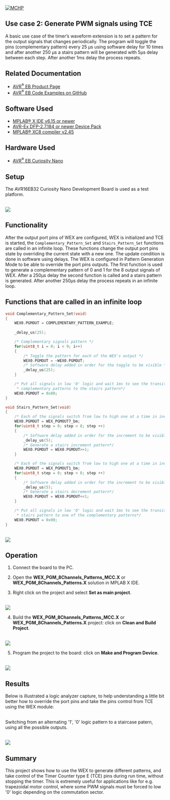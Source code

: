 [![MCHP](../images/microchip.png)](https://www.microchip.com)

## Use case 2: Generate PWM signals using TCE

A basic use case of the timer’s waveform extension is to set a pattern for the output signals that changes periodically. The program will toggle the pins (complementary pattern) every 25 μs using software delay for 10 times and after another 250 μs a stairs pattern will be generated with 5μs delay between each step. After another 1ms delay the process repeats.

## Related Documentation

- [AVR<sup>®</sup> EB Product Page](https://www.microchip.com/en-us/product/AVR16EB32)
- [AVR<sup>®</sup> EB Code Examples on GitHub](https://github.com/microchip-pic-avr-examples?q=AVR16EB32)

## Software Used

- [MPLAB® X IDE v6.15 or newer](https://www.microchip.com/en-us/tools-resources/develop/mplab-x-ide)
- [AVR-Ex DFP-2.7.184 or newer Device Pack](https://packs.download.microchip.com/)
- [MPLAB® XC8 compiler v2.45](https://www.microchip.com/en-us/tools-resources/develop/mplab-xc-compilers/downloads-documentation#XC8)

## Hardware Used

- [AVR<sup>®</sup> EB Curiosity Nano](https://www.microchip.com/en-us/product/AVR16EB32)

## Setup

The AVR16EB32 Curiosity Nano Development Board is used as a test platform.

<br><img src="../images/AVR16EB32_Cnano_Board.png">

## Functionality

After the output port pins of WEX are configured, WEX is initialized and TCE is started, the ```Complementary_Pattern_Set``` and ```Stairs_Pattern_Set``` functions are called in an infinite loop. These functions change the output port pins state by overriding the current state with a new one. The update condition is done in software using delays. The WEX is configured in Pattern Generation Mode to be able to override the port pins outputs. The first function is used to generate a complementary pattern of 0 and 1 for the 8 output signals of WEX. After a 250μs delay the second function is called and a stairs pattern is generated. After another 250μs delay the process repeats in an infinite loop.

## Functions that are called in an infinite loop

```c
void Complementary_Pattern_Set(void)
{
    WEX0.PGMOUT = COMPLEMENTARY_PATTERN_EXAMPLE;
        
    _delay_us(25);

    /* Complementary signals pattern */
    for(uint8_t i = 0; i < 9; i++)
    {    
        /* Toggle the pattern for each of the WEX's output */
        WEX0.PGMOUT = ~WEX0.PGMOUT;
        /* Software delay added in order for the toggle to be visible */
        _delay_us(25);
    }

    /* Put all signals in low '0' logic and wait 1ms to see the transition from one of the 
     * complementary patterns to the stairs pattern*/
    WEX0.PGMOUT = 0x00;
}

void Stairs_Pattern_Set(void)
{
    /* Each of the signals switch from low to high one at a time in increasing order*/
    WEX0.PGMOUT = WEX_PGMOUT7_bm;
    for(uint8_t step = 0; step < 8; step ++)
    {
        /* Software delay added in order for the increment to be visible */
        _delay_us(5);
        /* Generate a stairs increment pattern*/
        WEX0.PGMOUT = WEX0.PGMOUT>>1;
    }

    /* Each of the signals switch from low to high one at a time in increasing order*/
    WEX0.PGMOUT = WEX_PGMOUT1_bm;
    for(uint8_t step = 0; step < 8; step ++)
    {
        /* Software delay added in order for the increment to be visible */
        _delay_us(5);
        /* Generate a stairs decrement pattern*/
        WEX0.PGMOUT = WEX0.PGMOUT<<1;
    }

    /* Put all signals in low '0' logic and wait 1ms to see the transition from the 
     * stairs pattern to one of the complementary patterns*/
    WEX0.PGMOUT = 0x00;
}
```

<br><img src="../images/wex_patterns_flowchart.png">

## Operation

 1. Connect the board to the PC.

 2. Open the **WEX_PGM_8Channels_Patterns_MCC.X** or **WEX_PGM_8Channels_Patterns.X** solution in MPLAB X IDE.

 3. Right click on the project and select **Set as main project**.

<br><img src="../images/Set_as_main_project2.png">

 4. Build the **WEX_PGM_8Channels_Patterns_MCC.X** or **WEX_PGM_8Channels_Patterns.X** project: click on **Clean and Build Project**.

<br><img src="../images/Clean_and_build2.png">

 5. Program the project to the board: click on **Make and Program Device**.

<br><img src="../images/Program_board2.png">

## Results

Below is illustrated a logic analyzer capture, to help understanding a little bit better how to override the port pins and take the pins control from TCE using the WEX module:

<br>Switching from an alternating '1', '0' logic pattern to a staircase patern, using all the possible outputs.

<br><img src="../images/usecase2_patterns.png">

## Summary

This project shows how to use the WEX to generate different patterns, and take control of the Timer Counter type E (TCE) pins during run time, without stopping the timer. This is extremely
useful for applications like for e.g. trapezoidal motor control, where some PWM signals must be forced to low '0' logic depending on the commutation sector.